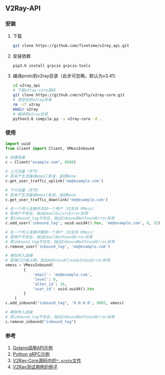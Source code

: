 ## V2Ray-API

### 安装

1. 下载

   ```bash
   git clone https://github.com/fivetime/v2ray_api.git
   ```

2. 安装依赖

   ```bash
   pip3.6 install grpcio grpcio-tools
   ```

3. 编译proto到v2ray目录（此步可忽略，默认为v3.41）

   ```bash
   cd v2ray_api
   # 下载v2ray-core源码
   git clone https://github.com/v2fly/v2ray-core.git
   # 清空旧的v2ray目录
   rm -rf v2ray
   mkdir v2ray
   # 编译到v2ray目录
   python3.6 compile.py -s v2ray-core -d .
   ```



### 使用

```python
import uuid
from client import Client, VMessInbound

# 创建连接
c = Client("example.com", 8080)

# 上行流量（字节）
# 若未产生流量或email有误，返回None
c.get_user_traffic_uplink('me@example.com')

# 下行流量（字节）
# 若未产生流量或email有误，返回None
c.get_user_traffic_downlink('me@example.com')

# 在一个传入连接中添加一个用户（仅支持 VMess）
# 若用户不存在，抛出EmailExistsError异常
# 若inbound_tag不存在，抛出InboundNotFoundError异常
c.add_user('inbound_tag', uuid.uuid4().hex, 'me@example.com', 0, 32)

# 在一个传入连接中删除一个用户（仅支持 VMess）
# 若用户不存在，抛出EmailNotFoundError异常
# 若inbound_tag不存在，抛出InboundNotFoundError异常
c.remove_user('inbound_tag', 'me@example.com')

# 增加传入连接
# 若端口已被占用，抛出AddressAlreadyInUseError异常
vmess = VMessInbound(
        {
            'email': 'me@example.com',
            'level': 0,
            'alter_id': 16,
            'user_id': uuid.uuid4().hex
        }
    )
c.add_inbound("inbound_tag", '0.0.0.0', 9002, vmess)

# 移除传入连接
# 若inbound_tag不存在，抛出InboundNotFoundError异常
c.remove_inbound("inbound_tag")
```



### 参考

1. [Golang调用API示例](https://medium.com/@TachyonDevel/%E8%B0%83%E7%94%A8-v2ray-%E6%8F%90%E4%BE%9B%E7%9A%84-api-%E6%8E%A5%E5%8F%A3%E8%BF%9B%E8%A1%8C%E7%94%A8%E6%88%B7%E5%A2%9E%E5%88%A0%E6%93%8D%E4%BD%9C-adf9ff972973)
2. [Python gRPC示例](https://www.jianshu.com/p/14e6f5217f40)
3. [V2Ray-Core源码中的`*.proto`文件](https://github.com/v2ray/v2ray-core)
4. [V2Ray测试用例的例子](https://github.com/v2ray/v2ray-core/blob/29ad2cbbdb4445b1a8d554d102ef2ac9c58655dd/testing/scenarios/command_test.go)
